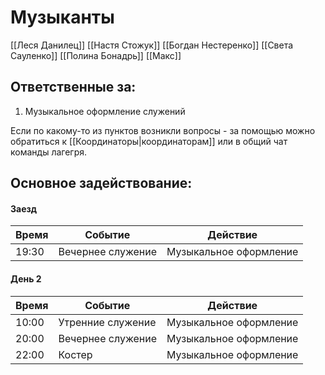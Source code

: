 # Музыканты
[[Леся Данилец]]
[[Настя Стожук]]
[[Богдан Нестеренко]]
[[Света Сауленко]]
[[Полина Бонадрь]]
[[Макс]]

## Ответственные за:
1.  Музыкальное оформление служений

Если по какому-то из пунктов возникли вопросы - за помощью можно обратиться к [[Координаторы|координаторам]] или в общий чат команды лагегря.

## Основное задействование:
#### Заезд
| Время | Событие           | Действие               |
| ----- | ----------------- | ---------------------- |
| 19:30 | Вечернее служение | Музыкальное оформление | 



#### День 2
| Время | Событие           | Действие                                           |
| ----- | ----------------- | -------------------------------------------------- |
| 10:00 | Утренние служение | Музыкальное оформление                             |
| 20:00 | Вечернее служение | Музыкальное оформление                             |
| 22:00 | Костер            | Музыкальное оформление                                    |

